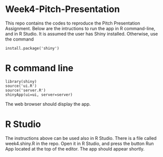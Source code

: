 # Week4-Pitch-Presentation

This repo contains the codes to reproduce the Pitch Presentation Assignment.
Below are the intructions to run the app in R command-line, and in R Studio.
It is assumed the user has Shiny installed. Otherwise,  use the command

```
install.package('shiny')
```

# R command line

```
library(shiny)
source('ui.R')
source('server.R')
shinyApp(ui=ui, server=server)
```

The web browser should display the app. 

# R Studio
The instructions above can be used also in R Studio.
There is a file called week4.shiny.R in the repo. Open it in R Studio, and press
the button Run App located at the top of the editor. The app should appear shortly.